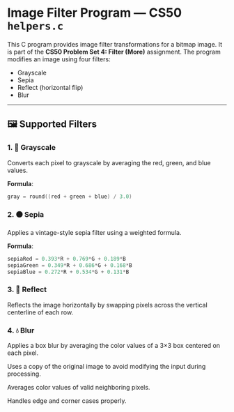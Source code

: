 # Image Filter Program — CS50 `helpers.c`

This C program provides image filter transformations for a bitmap image. It is part of the **CS50 Problem Set 4: Filter (More)** assignment. The program modifies an image using four filters:

- Grayscale
- Sepia
- Reflect (horizontal flip)
- Blur

---

## 🖼️ Supported Filters

### 1. 🩶 Grayscale

Converts each pixel to grayscale by averaging the red, green, and blue values.

**Formula**:
```c
gray = round((red + green + blue) / 3.0)
```
### 2. 🟤 Sepia

Applies a vintage-style sepia filter using a weighted formula.

**Formula**:
```c
sepiaRed = 0.393*R + 0.769*G + 0.189*B
sepiaGreen = 0.349*R + 0.686*G + 0.168*B
sepiaBlue = 0.272*R + 0.534*G + 0.131*B
```
### 3. 🔁 Reflect
Reflects the image horizontally by swapping pixels across the vertical centerline of each row.

### 4. 💧 Blur
Applies a box blur by averaging the color values of a 3×3 box centered on each pixel.

Uses a copy of the original image to avoid modifying the input during processing.

Averages color values of valid neighboring pixels.

Handles edge and corner cases properly.
